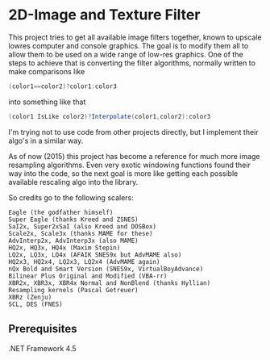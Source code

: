 2D-Image and Texture Filter
===========================
This project tries to get all available image filters together, known to upscale lowres computer and console graphics. The goal is to modify them all to allow them to be used on a wide range of low-res graphics. One of the steps to achieve that is converting the filter algorithms, normally written to make comparisons like

```csharp
(color1==color2)?color1:color3
```

into something like that

```csharp
(color1 IsLike color2)?Interpolate(color1,color2):color3
```

I'm trying not to use code from other projects directly, but I implement their algo's in a similar way.

As of now (2015) this project has become a reference for much more image resampling algorithms. Even very exotic windowing functions found their way into the code, so the next goal is more like getting each possible available rescaling algo into the library.

So credits go to the following scalers:

```
Eagle (the godfather himself)
Super Eagle (thanks Kreed and ZSNES)
SaI2x, Super2xSaI (also Kreed and DOSBox)
Scale2x, Scale3x (thanks MAME for these)
AdvInterp2x, AdvInterp3x (also MAME)
HQ2x, HQ3x, HQ4x (Maxim Stepin)
LQ2x, LQ3x, LQ4x (AFAIK SNES9x but AdvMAME also)
HQ2x3, HQ2x4, LQ2x3, LQ2x4 (AdvMAME again)
nQx Bold and Smart Version (SNES9x, VirtualBoyAdvance)
Bilinear Plus Original and Modified (VBA-rr)
XBR2x, XBR3x, XBR4x Normal and NonBlend (thanks Hyllian)
Resampling kernels (Pascal Getreuer)
XBRz (Zenju)
SCL, DES (FNES)
```

Prerequisites
-------------
.NET Framework 4.5
